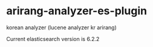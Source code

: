 # arirang-analyzer-es-plugin
korean analyzer (lucene analyzer kr arirang)

Current elasticsearch version is 6.2.2
